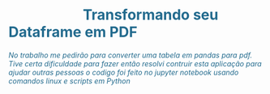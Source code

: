 <h1>
<font COLOR="#236B8E"><b> &emsp;&emsp;&emsp;&emsp;&emsp;<font COLOR="#236B8E">      Transformando seu Dataframe em PDF </h1>
<h6><font COLOR="#236B8E">  No trabalho me pedirão para converter uma tabela em pandas para pdf. Tive certa dificuldade para fazer então resolvi contruir esta aplicação para ajudar outras pessoas o codigo foi feito no jupyter notebook usando comandos linux e scripts em Python</h6></center>
&emsp;
